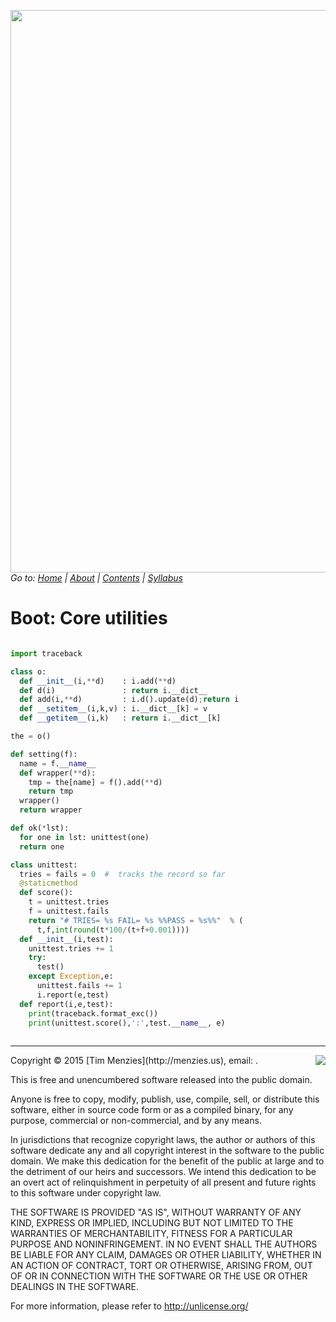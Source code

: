 

[<img width=900 src="https://raw.githubusercontent.com/txt/mase/master/img/banner.png">](https://github.com/txt/mase/blob/master/README.md)    
_Go to: [Home](https://github.com/txt/mase/blob/master/README.md) | [About](https://github.com/txt/mase/blob/master/ABOUT.md) | [Contents](https://github.com/txt/mase/blob/master/TOC.md) | [Syllabus](https://github.com/txt/mase/blob/master/SYLLABUS.md)_



# Boot: Core utilities

````python

import traceback

class o:
  def __init__(i,**d)    : i.add(**d)
  def d(i)               : return i.__dict__
  def add(i,**d)         : i.d().update(d);return i
  def __setitem__(i,k,v) : i.__dict__[k] = v
  def __getitem__(i,k)   : return i.__dict__[k] 

the = o()

def setting(f):
  name = f.__name__
  def wrapper(**d):
    tmp = the[name] = f().add(**d)
    return tmp
  wrapper()
  return wrapper

def ok(*lst):
  for one in lst: unittest(one)
  return one

class unittest:
  tries = fails = 0  #  tracks the record so far
  @staticmethod
  def score():
    t = unittest.tries
    f = unittest.fails
    return "# TRIES= %s FAIL= %s %%PASS = %s%%"  % (
      t,f,int(round(t*100/(t+f+0.001))))
  def __init__(i,test):
    unittest.tries += 1
    try:
      test()
    except Exception,e:
      unittest.fails += 1
      i.report(e,test)
  def report(i,e,test):
    print(traceback.format_exc())
    print(unittest.score(),':',test.__name__, e)
    
````

__________


<img  align=right src="https://raw.githubusercontent.com/txt/mase/master/img/license.png">
Copyright © 2015 [Tim Menzies](http://menzies.us), email: <tim.menzies@gmail.com>.

This is free and unencumbered software released into the public domain.

Anyone is free to copy, modify, publish, use, compile, sell, or
distribute this software, either in source code form or as a compiled
binary, for any purpose, commercial or non-commercial, and by any
means.

In jurisdictions that recognize copyright laws, the author or authors
of this software dedicate any and all copyright interest in the
software to the public domain. We make this dedication for the benefit
of the public at large and to the detriment of our heirs and
successors. We intend this dedication to be an overt act of
relinquishment in perpetuity of all present and future rights to this
software under copyright law.

THE SOFTWARE IS PROVIDED "AS IS", WITHOUT WARRANTY OF ANY KIND,
EXPRESS OR IMPLIED, INCLUDING BUT NOT LIMITED TO THE WARRANTIES OF
MERCHANTABILITY, FITNESS FOR A PARTICULAR PURPOSE AND NONINFRINGEMENT.
IN NO EVENT SHALL THE AUTHORS BE LIABLE FOR ANY CLAIM, DAMAGES OR
OTHER LIABILITY, WHETHER IN AN ACTION OF CONTRACT, TORT OR OTHERWISE,
ARISING FROM, OUT OF OR IN CONNECTION WITH THE SOFTWARE OR THE USE OR
OTHER DEALINGS IN THE SOFTWARE.

For more information, please refer to <http://unlicense.org/>

